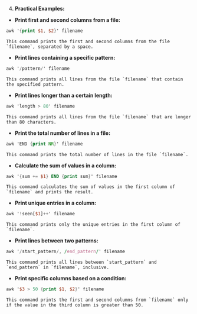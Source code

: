 4.  **Practical Examples:**

-   **Print first and second columns from a file:**

```awk
awk '{print $1, $2}' filename
```	
    This command prints the first and second columns from the file `filename`, separated by a space.
    
- **Print lines containing a specific pattern:**
    
```awk
awk '/pattern/' filename
```
    This command prints all lines from the file `filename` that contain the specified pattern.
    
- **Print lines longer than a certain length:**
```awk
awk 'length > 80' filename
```
    This command prints all lines from the file `filename` that are longer than 80 characters.
    
- **Print the total number of lines in a file:**
    
```awk
awk 'END {print NR}' filename
```
    This command prints the total number of lines in the file `filename`.
    
- **Calculate the sum of values in a column:**
    
```awk
awk '{sum += $1} END {print sum}' filename
``` 
    This command calculates the sum of values in the first column of `filename` and prints the result.
    
- **Print unique entries in a column:**
    
```awk
awk '!seen[$1]++' filename
``` 
    This command prints only the unique entries in the first column of `filename`.
    
- **Print lines between two patterns:**
    
```awk
awk '/start_pattern/, /end_pattern/' filename
``` 
    This command prints all lines between `start_pattern` and `end_pattern` in `filename`, inclusive.
    
- **Print specific columns based on a condition:**
    
```awk
awk '$3 > 50 {print $1, $2}' filename
``` 
    This command prints the first and second columns from `filename` only if the value in the third column is greater than 50.